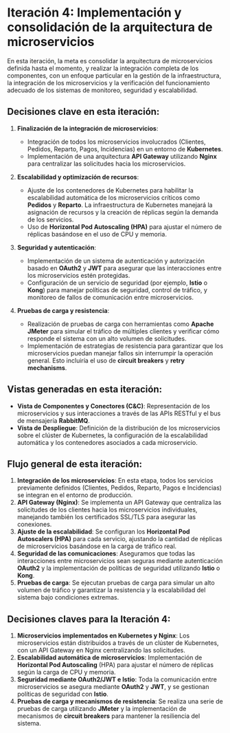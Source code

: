 # Iteración 4: Implementación y consolidación de la arquitectura de microservicios

En esta iteración, la meta es consolidar la arquitectura de microservicios definida hasta el momento, y realizar la integración completa de los componentes, con un enfoque particular en la gestión de la infraestructura, la integración de los microservicios y la verificación del funcionamiento adecuado de los sistemas de monitoreo, seguridad y escalabilidad.

## Decisiones clave en esta iteración:

1. **Finalización de la integración de microservicios**:
   - Integración de todos los microservicios involucrados (Clientes, Pedidos, Reparto, Pagos, Incidencias) en un entorno de **Kubernetes**.
   - Implementación de una arquitectura **API Gateway** utilizando **Nginx** para centralizar las solicitudes hacia los microservicios.

2. **Escalabilidad y optimización de recursos**:
   - Ajuste de los contenedores de Kubernetes para habilitar la escalabilidad automática de los microservicios críticos como **Pedidos** y **Reparto**. La infraestructura de Kubernetes manejará la asignación de recursos y la creación de réplicas según la demanda de los servicios.
   - Uso de **Horizontal Pod Autoscaling (HPA)** para ajustar el número de réplicas basándose en el uso de CPU y memoria.

3. **Seguridad y autenticación**:
   - Implementación de un sistema de autenticación y autorización basado en **OAuth2** y **JWT** para asegurar que las interacciones entre los microservicios estén protegidas.
   - Configuración de un servicio de seguridad (por ejemplo, **Istio** o **Kong**) para manejar políticas de seguridad, control de tráfico, y monitoreo de fallos de comunicación entre microservicios.

4. **Pruebas de carga y resistencia**:
   - Realización de pruebas de carga con herramientas como **Apache JMeter** para simular el tráfico de múltiples clientes y verificar cómo responde el sistema con un alto volumen de solicitudes.
   - Implementación de estrategias de resistencia para garantizar que los microservicios puedan manejar fallos sin interrumpir la operación general. Esto incluiría el uso de **circuit breakers** y **retry mechanisms**.

## Vistas generadas en esta iteración:

- **Vista de Componentes y Conectores (C&C)**: Representación de los microservicios y sus interacciones a través de las APIs RESTful y el bus de mensajería **RabbitMQ**.
- **Vista de Despliegue**: Definición de la distribución de los microservicios sobre el clúster de Kubernetes, la configuración de la escalabilidad automática y los contenedores asociados a cada microservicio.

## Flujo general de esta iteración:

1. **Integración de los microservicios**: En esta etapa, todos los servicios previamente definidos (Clientes, Pedidos, Reparto, Pagos e Incidencias) se integran en el entorno de producción.
2. **API Gateway (Nginx)**: Se implementa un API Gateway que centraliza las solicitudes de los clientes hacia los microservicios individuales, manejando también los certificados SSL/TLS para asegurar las conexiones.
3. **Ajuste de la escalabilidad**: Se configuran los **Horizontal Pod Autoscalers (HPA)** para cada servicio, ajustando la cantidad de réplicas de microservicios basándose en la carga de tráfico real.
4. **Seguridad de las comunicaciones**: Aseguramos que todas las interacciones entre microservicios sean seguras mediante autenticación **OAuth2** y la implementación de políticas de seguridad utilizando **Istio** o **Kong**.
5. **Pruebas de carga**: Se ejecutan pruebas de carga para simular un alto volumen de tráfico y garantizar la resistencia y la escalabilidad del sistema bajo condiciones extremas.

## Decisiones claves para la Iteración 4:

1. **Microservicios implementados en Kubernetes y Nginx**: Los microservicios están distribuidos a través de un clúster de Kubernetes, con un API Gateway en Nginx centralizando las solicitudes.
2. **Escalabilidad automática de microservicios**: Implementación de **Horizontal Pod Autoscaling** (HPA) para ajustar el número de réplicas según la carga de CPU y memoria.
3. **Seguridad mediante OAuth2/JWT e Istio**: Toda la comunicación entre microservicios se asegura mediante **OAuth2** y **JWT**, y se gestionan políticas de seguridad con **Istio**.
4. **Pruebas de carga y mecanismos de resistencia**: Se realiza una serie de pruebas de carga utilizando **JMeter** y la implementación de mecanismos de **circuit breakers** para mantener la resiliencia del sistema.
